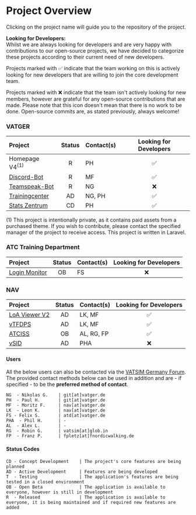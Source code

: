 <!-- START LINKS (these can be referenced in the document) -->

[VSID]: https://github.com/vatger/vsid
[VTFDPS]: https://github.com/vtfdps
[TC]: https://github.com/vatger/trainingcenter
[ATCISS]: https://github.com/vatger/atciss
[LoA-Viewer]: https://github.com/vatger/loa-viewer
[LoginMonitor]: https://github.com/vatger/login-monitor
[DiscordBot]: https://github.com/vatger/discord-bot
[TsBot]: https://github.com/vatger/teamspeak-station-bot
[stats]: https://github.com/vatger/stats

<!-- END LINKS -->

# Project Overview

Clicking on the project name will guide you to the repository of the project.

**Looking for Developers:** <br/>
Whilst we are always looking for developers and are very happy with contributions to our open-source projects, we have
decided to categorize these projects according to their current need of new developers.

Projects marked with ✅ indicate
that the team working on this is actively looking for new developers that are willing to join the core development team.

Projects marked with ❌ indicate that the team isn't actively looking for new members, however are grateful for any open-source
contributions that are made. Please note that this icon doesn't mean that there is no work to be done. Open-source commits are, as stated previously, always welcome!

### VATGER

| Project                    | Status | Contact(s) | Looking for Developers |
| :------------------------- | :----: | :--------- | :--------------------: |
| Homepage V4<sup>(1) </sup> |   R    | PH         |           ✅           |
| [Discord-Bot][DiscordBot]  |   R    | MF         |           ✅           |
| [Teamspeak-Bot][TsBot]     |   R    | NG         |           ❌           |
| [Trainingcenter][TC]       |   AD   | NG, PH     |           ✅           |
| [Stats Zentrum][stats]      |   CD   | PH         |           ✅           |

(1) This project is intentionally private, as it contains paid assets from a purchased theme.
If you wish to contribute, please contact the specified manager of the project to receive access.
This project is written in Laravel.

### ATC Training Department

| Project                       | Status | Contact(s) | Looking for Developers |
| :---------------------------- | :----: | :--------- | :--------------------: |
| [Login Monitor][LoginMonitor] |   OB   | FS         |           ❌           |

### NAV

| Project                     | Status | Contact(s) | Looking for Developers |
| :-------------------------- | :----: | :--------- | :--------------------: |
| [LoA Viewer V2][LoA-Viewer] |   AD   | LK, MF     |           ✅           |
| [vTFDPS][VTFDPS]            |   AD   | LK, MF     |           ✅           |
| [ATCISS][ATCISS]            |   OB   | AL, RG, FP |           ✅           |
| [vSID][VSID]                |   AD   | PHA        |           ❌           |

<!-- ### Event

| Project      | Status | Contact(s) | Looking for Developers |
| :----------- | :----: | :--------- | :--------------------: | -->

#### Users

All the below users can also be contacted via the [VATSIM Germany Forum](https://board.vatsim-germany.org).
The provided contact methods below can be used in addition and are - if specified - to be the **preferred method of contact**.

```
NG  - Nikolas G.    | git[at]vatger.de
PH  - Paul H.       | git[at]vatger.de
MF  - Moritz F.     | nav[at]vatger.de
LK  - Leon K.       | nav[at]vatger.de
FS - Felix S.       | atd[at]vatger.de
PHA  - Phil H.      | -
AL  - Alex L.       | -
RG  - Robin G.      | vatsim[at]glob.in
FP  - Franz P.      | fpletz[at]fnordicwalking.de
```

#### Status Codes

```
CD - Concept Development    | The project's core features are being planned
AD - Active Development     | Features are being developed
T  - Testing                | The application's features are being tested in a closed environment
OB - Open Beta              | The application is available to everyone, however is still in development
R  - Released               | The application is available to everyone, it is being maintained and if required new features are added
```
